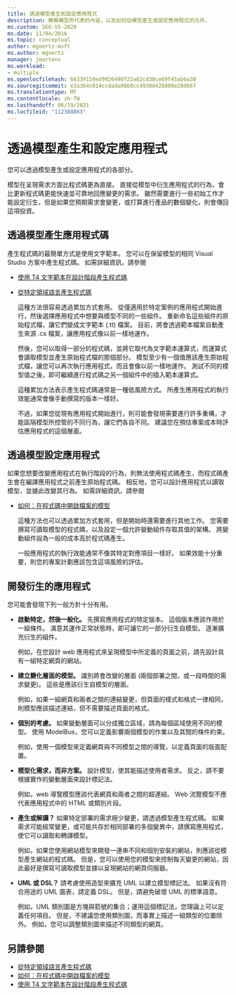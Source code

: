 ```yaml
---
title: 透過模型產生和設定應用程式
description: 瞭解模型所代表的內容，以及如何從模型產生或設定應用程式的元件。
ms.custom: SEO-VS-2020
ms.date: 11/04/2016
ms.topic: conceptual
author: mgoertz-msft
ms.author: mgoertz
manager: jmartens
ms.workload:
- multiple
ms.openlocfilehash: 68339159ed9926490f22a82cd30ce69f45ab6a30
ms.sourcegitcommit: e3a364c014ccdada0860cc4930d428808e20d667
ms.translationtype: MT
ms.contentlocale: zh-TW
ms.lasthandoff: 06/19/2021
ms.locfileid: "112388863"
---
```

# <a name="generate-and-configure-your-app-from-models"></a>透過模型產生和設定應用程式
您可以透過模型產生或設定應用程式的各部分。

 模型在呈現需求方面比程式碼更為直接。 直接從模型中衍生應用程式的行為，會比更新程式碼更能快速並可靠地回應變更的需求。 雖然需要進行一些初始工作才能設定衍生，但是如果您預期需求會變更，或打算進行產品的數個變化，則會傳回這項投資。

## <a name="generating-the-code-of-your-application-from-a-model"></a>透過模型產生應用程式碼
 產生程式碼的最簡單方式是使用文字範本。 您可以在保留模型的相同 Visual Studio 方案中產生程式碼。 如需詳細資訊，請參閱

- [使用 T4 文字範本在設計階段產生程式碼](../modeling/design-time-code-generation-by-using-t4-text-templates.md)

- [從特定領域語言產生程式碼](../modeling/generating-code-from-a-domain-specific-language.md)

  這種方法很容易透過累加方式套用。 從僅適用於特定案例的應用程式開始進行，然後選擇應用程式中想要與模型不同的一些組件。 重新命名這些組件的原始程式檔，讓它們變成文字範本 (.tt) 檔案。 目前，將會透過範本檔案自動產生來源 .cs 檔案，讓應用程式像以前一樣地運作。

  然後，您可以取得一部分的程式碼，並將它取代為文字範本運算式，而運算式會讀取模型並產生原始程式檔的那個部分。 模型至少有一個值應該產生原始程式檔，讓您可以再次執行應用程式，而且會像以前一樣地運作。 測試不同的模型值之後，即可繼續進行程式碼之另一個組件中的插入範本運算式。

  這種累加方法表示產生程式碼通常是一種低風險方式。 所產生應用程式的執行效能通常會像手動撰寫的版本一樣好。

  不過，如果您從現有應用程式開始進行，則可能會發現需要進行許多重構，才能區隔模型所控管的不同行為，讓它們各自不同。 建議您在預估專案成本時評估應用程式的這個層面。

## <a name="configuring-your-application-from-a-model"></a>透過模型設定應用程式
 如果您想要改變應用程式在執行階段的行為，則無法使用程式碼產生，而程式碼產生會在編譯應用程式之前產生原始程式碼。 相反地，您可以設計應用程式以讀取模型，並據此改變其行為。 如需詳細資訊，請參閱

- [如何：在程式碼中開啟檔案的模型](../modeling/how-to-open-a-model-from-file-in-program-code.md)

  這種方法也可以透過累加方式套用，但是開始時還需要進行其他工作。 您需要撰寫可讀取模型的程式碼，以及設定一個允許變動組件存取其值的架構。 將變動組件設為一般的成本高於程式碼產生。

  一般應用程式的執行效能通常不像其特定對應項目一樣好。 如果效能十分重要，則您的專案計劃應該包含這項風險的評估。

## <a name="developing-a-derived-application"></a>開發衍生的應用程式
 您可能會發現下列一般方針十分有用。

- **啟動特定，然後一般化。** 先撰寫應用程式的特定版本。 這個版本應該作用於一組條件。 滿意其運作正常狀態時，即可讓它的一部分衍生自模型。 逐漸擴充衍生的組件。

     例如，在您設計 web 應用程式來呈現模型中所定義的頁面之前，請先設計具有一組特定網頁的網站。

- **建立變化層面的模型。** 識別將會改變的層面 (兩個部署之間，或一段時間的需求變更)。 這些是應該衍生自模型的層面。

     例如，如果一組網頁和兩者之間的連結變更，但頁面的樣式和格式一律相同，則模型應該描述連結，但不需要描述頁面的格式。

- **個別的考慮。** 如果變動層面可以分成獨立區域，請為每個區域使用不同的模型。 使用 ModelBus，您可以定義影響兩個模型的作業以及其間的條件約束。

     例如，使用一個模型來定義網頁與不同模型之間的導覽，以定義頁面的版面配置。

- **模型化需求，而非方案。** 設計模型，使其能描述使用者需求。 反之，請不要根據實作的變動層面來設計標記法。

     例如，web 導覽模型應該代表網頁和兩者之間的超連結。 Web 流覽模型不應代表應用程式中的 HTML 或類別片段。

- **產生或解讀？** 如果特定部署的需求極少變更，請透過模型產生程式碼。 如果需求可能經常變更，或可能共存於相同部署的多個變異中，請撰寫應用程式，使它可以讀取和轉譯模型。

     例如，如果您使用網站模型來開發一連串不同和個別安裝的網站，則應該從模型產生網站的程式碼。 但是，您可以使用您的模型來控制每天變更的網站，因此最好是撰寫可讀取模型並據以呈現網站的網頁伺服器。

- **UML 或 DSL？** 請考慮使用造型來擴充 UML 以建立模型標記法。 如果沒有符合用途的 UML 圖表，請定義 DSL。 但是，請避免破壞 UML 的標準語意。

     例如，UML 類別圖是方塊與箭號的集合；運用這個標記法，您理論上可以定義任何項目。 但是，不建議您使用類別圖，而事實上描述一組類型的位置除外。 例如，您可以調整類別圖來描述不同類型的網頁。

## <a name="see-also"></a>另請參閱

- [從特定領域語言產生程式碼](../modeling/generating-code-from-a-domain-specific-language.md)
- [如何：在程式碼中開啟檔案的模型](../modeling/how-to-open-a-model-from-file-in-program-code.md)
- [使用 T4 文字範本在設計階段產生程式碼](../modeling/design-time-code-generation-by-using-t4-text-templates.md)
